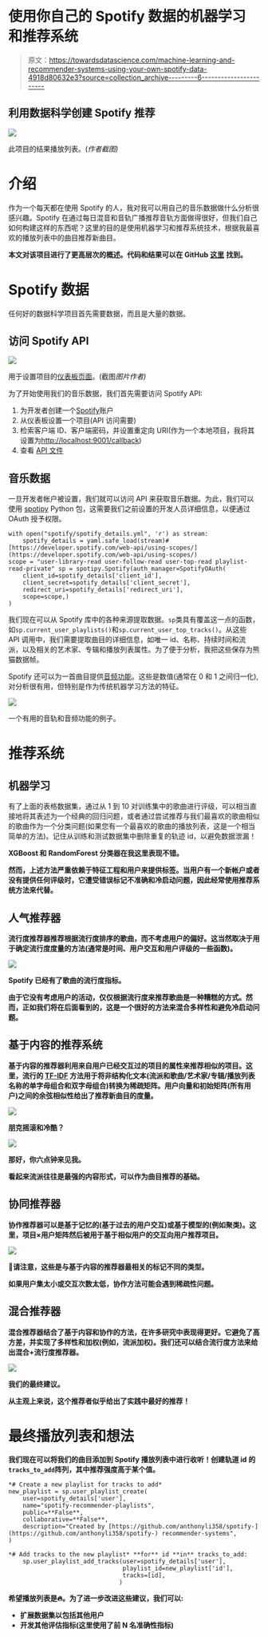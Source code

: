 # 使用你自己的 Spotify 数据的机器学习和推荐系统

> 原文：<https://towardsdatascience.com/machine-learning-and-recommender-systems-using-your-own-spotify-data-4918d80632e3?source=collection_archive---------6----------------------->

## 利用数据科学创建 Spotify 推荐

![](img/0da341f5debff10e3f2ef4fa06c33c61.png)

此项目的结果播放列表。(*作者截图)*

# 介绍

作为一个每天都在使用 Spotify 的人，我对我可以用自己的音乐数据做什么分析很感兴趣。Spotify 在通过每日混音和音轨广播推荐音轨方面做得很好，但我们自己如何构建这样的东西呢？这里的目的是使用机器学习和推荐系统技术，根据我最喜欢的播放列表中的曲目推荐新曲目。

**本文对该项目进行了更高层次的概述。代码和结果可以在 GitHub** [**这里**](https://github.com/anthonyli358/spotify-recommender-systems) **找到。**

# Spotify 数据

任何好的数据科学项目首先需要数据，而且是大量的数据。

## 访问 Spotify API

![](img/a336d0c16ee02955484771ece89f46fa.png)

用于设置项目的[仪表板页面](https://developer.spotify.com/dashboard/)。(截图*图片作者)*

为了开始使用我们的音乐数据，我们首先需要访问 Spotify API:

1.  为开发者创建一个[Spotify](https://developer.spotify.com/)账户
2.  从仪表板设置一个项目(API 访问需要)
3.  检索客户端 ID、客户端密码，并设置重定向 URI(作为一个本地项目，我将其设置为[http://localhost:9001/callback](http://localhost:9001/callback))
4.  查看 [API 文件](https://developer.spotify.com/documentation/general/guides/)

## 音乐数据

一旦开发者帐户被设置，我们就可以访问 API 来获取音乐数据。为此，我们可以使用 [spotipy](https://spotipy.readthedocs.io/en/2.18.0/) Python 包，这需要我们之前设置的开发人员详细信息，以便通过 OAuth 授予权限。

```
with open("spotify/spotify_details.yml", 'r') as stream:  
    spotify_details = yaml.safe_load(stream)# [https://developer.spotify.com/web-api/using-scopes/](https://developer.spotify.com/web-api/using-scopes/)
scope = "user-library-read user-follow-read user-top-read playlist-read-private" sp = spotipy.Spotify(auth_manager=SpotifyOAuth(
    client_id=spotify_details['client_id'],
    client_secret=spotify_details['client_secret'],
    redirect_uri=spotify_details['redirect_uri'],    
    scope=scope,)
)
```

我们现在可以从 Spotify 库中的各种来源提取数据。`sp`类具有覆盖这一点的函数，如`sp.current_user_playlists()`和`sp.current_user_top_tracks()`。从这些 API 调用中，我们需要提取曲目的详细信息，如唯一 id、名称、持续时间和流派，以及相关的艺术家、专辑和播放列表属性。为了便于分析，我把这些保存为熊猫数据帧。

Spotify 还可以为一首曲目提供[音频功能](https://developer.spotify.com/documentation/web-api/reference/#endpoint-get-audio-features)。这些是数值(通常在 0 和 1 之间归一化),对分析很有用，但特别是作为传统机器学习方法的特征。

![](img/719a0334387d06fa38425f8fa3971999.png)

一个有用的音轨和音频功能的例子。

# 推荐系统

## 机器学习

有了上面的表格数据集，通过从 1 到 10 对训练集中的歌曲进行评级，可以相当直接地将其表述为一个经典的回归问题，或者通过尝试推荐与我们最喜欢的歌曲相似的歌曲作为一个分类问题(如果您有一个最喜欢的歌曲的播放列表，这是一个相当简单的方法)。记住从训练和测试数据集中删除重复的轨迹 id，以避免数据泄漏！

**XGBoost 和 RandomForest 分类器在我这里表现不错**[](https://github.com/anthonyli358/spotify-recommender-systems/blob/main/recommender_playlists.ipynb)****。****

**然而，上述方法严重依赖于特征工程和用户来提供标签。当用户有一个新帐户或者没有提供任何评级时，它遭受错误标记不准确和冷启动问题，因此经常使用推荐系统方法来代替。**

## **人气推荐器**

**流行度推荐器推荐根据流行度排序的歌曲，而不考虑用户的偏好。这当然取决于用于确定流行度度量的方法(通常是时间、用户交互和用户评级的一些函数)。**

**![](img/7382af3e9a302af6cb7fbf62e1566de5.png)**

**Spotify 已经有了歌曲的流行度指标。**

**由于它没有考虑用户的活动，仅仅根据流行度来推荐歌曲是一种糟糕的方式。然而，正如我们将在后面看到的，这是一个很好的方法来混合多样性和避免冷启动问题。**

## **基于内容的推荐系统**

**基于内容的推荐器利用来自用户已经交互过的项目的属性来推荐相似的项目。这里，流行的 [TF-IDF](https://en.wikipedia.org/wiki/Tf%E2%80%93idf) 方法用于将非结构化文本(流派和歌曲/艺术家/专辑/播放列表名称的单字母组合和双字母组合)转换为稀疏矩阵。用户向量和初始矩阵(所有用户)之间的余弦相似性给出了推荐新曲目的度量。**

**![](img/bd02ba02aebeb6acf6519b8512a43472.png)**

**朋克摇滚和冷酷？**

**![](img/c7fb837c1b95b32bc13a374e036fa806.png)**

**那好，你六点钟来见我。**

**看起来流派往往是最强的内容形式，可以作为曲目推荐的基础。**

## **协同推荐器**

**协作推荐器可以是基于记忆的(基于过去的用户交互)或基于模型的(例如聚类)。这里，项目×用户矩阵然后被用于基于相似用户的交互向用户推荐项目。**

**![](img/0e851e09ce72eea8425b9160647a6fef.png)**

**🎵请注意，这些是与基于内容的推荐器最相关的标记不同的类型。**

**如果用户集太小或交互次数太低，协作方法可能会遇到稀疏性问题。**

## **混合推荐器**

**混合推荐器结合了基于内容和协作的方法，在许多研究中表现得更好。它避免了高方差，并实现了多样性和加权(例如，流派加权)。我们还可以结合流行度方法来给出混合+流行度推荐器。**

**![](img/9f41cb859f74dc1a6c3c8459f329e469.png)**

**我们的最终建议。**

**从主观上来说，这个推荐者似乎给出了实践中最好的推荐！**

# **最终播放列表和想法**

**我们现在可以将我们的曲目添加到 Spotify 播放列表中进行收听！创建轨道 id 的`tracks_to_add`阵列，其中推荐强度高于某个值。**

```
*# Create a new playlist for tracks to add*
new_playlist = sp.user_playlist_create(
    user=spotify_details['user'], 
    name="spotify-recommender-playlists",
    public=**False**, 
    collaborative=**False**, 
    description="Created by [https://github.com/anthonyli358/spotify-](https://github.com/anthonyli358/spotify-) recommender-systems",
)

*# Add tracks to the new playlist* **for** id **in** tracks_to_add:
    sp.user_playlist_add_tracks(user=spotify_details['user'], 
                                playlist_id=new_playlist['id'], 
                                tracks=[id],
                               )
```

**希望播放列表是🔥。为了进一步改进这些建议，我们可以:**

*   **扩展数据集以包括其他用户**
*   **开发其他评估指标(这里使用了前 N 名准确性指标)**